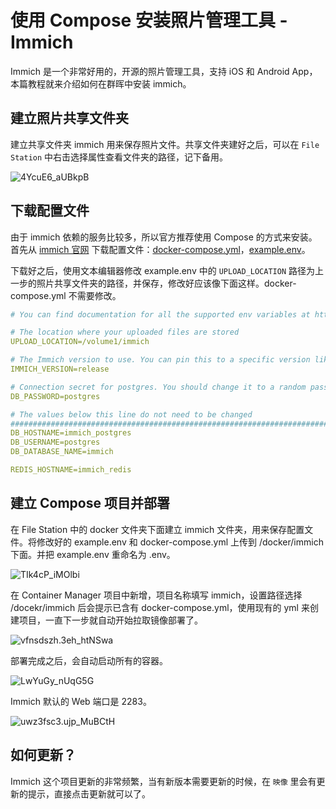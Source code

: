 # 使用 Compose 安装照片管理工具 - Immich

Immich 是一个非常好用的，开源的照片管理工具，支持 iOS 和 Android App，本篇教程就来介绍如何在群晖中安装 immich。

## 建立照片共享文件夹

建立共享文件夹 immich 用来保存照片文件。共享文件夹建好之后，可以在 `File Station` 中右击选择属性查看文件夹的路径，记下备用。

![4YcuE6_aUBkpB](https://slark-blog.s3.bitiful.net/4YcuE6_aUBkpB.png)

## 下载配置文件

由于 immich 依赖的服务比较多，所以官方推荐使用 Compose 的方式来安装。首先从 [immich 官网](https://immich.app/docs/install/docker-compose) 下载配置文件：[docker-compose.yml](https://github.com/immich-app/immich/releases/latest/download/docker-compose.yml)，[example.env](https://github.com/immich-app/immich/releases/latest/download/example.env)。

下载好之后，使用文本编辑器修改 example.env 中的 `UPLOAD_LOCATION` 路径为上一步的照片共享文件夹的路径，并保存，修改好应该像下面这样。docker-compose.yml 不需要修改。

```yml
# You can find documentation for all the supported env variables at https://immich.app/docs/install/environment-variables

# The location where your uploaded files are stored
UPLOAD_LOCATION=/volume1/immich

# The Immich version to use. You can pin this to a specific version like "v1.71.0"
IMMICH_VERSION=release

# Connection secret for postgres. You should change it to a random password
DB_PASSWORD=postgres

# The values below this line do not need to be changed
###################################################################################
DB_HOSTNAME=immich_postgres
DB_USERNAME=postgres
DB_DATABASE_NAME=immich

REDIS_HOSTNAME=immich_redis

```

## 建立 Compose 项目并部署

在 File Station 中的 docker 文件夹下面建立 immich 文件夹，用来保存配置文件。将修改好的 example.env 和 docker-compose.yml 上传到 /docker/immich 下面。并把 example.env 重命名为 .env。

![TIk4cP_iMOlbi](https://slark-blog.s3.bitiful.net/TIk4cP_iMOlbi.png)

在 Container Manager 项目中新增，项目名称填写 immich，设置路径选择 /docekr/immich 后会提示已含有 docker-compose.yml，使用现有的 yml 来创建项目，一直下一步就自动开始拉取镜像部署了。

![vfnsdszh.3eh_htNSwa](https://slark-blog.s3.bitiful.net/vfnsdszh.3eh_htNSwa.png)

部署完成之后，会自动启动所有的容器。

![LwYuGy_nUqG5G](https://slark-blog.s3.bitiful.net/LwYuGy_nUqG5G.png)

Immich 默认的 Web 端口是 2283。

![uwz3fsc3.ujp_MuBCtH](https://slark-blog.s3.bitiful.net/uwz3fsc3.ujp_MuBCtH.png)

## 如何更新？

Immich 这个项目更新的非常频繁，当有新版本需要更新的时候，在 `映像` 里会有更新的提示，直接点击更新就可以了。